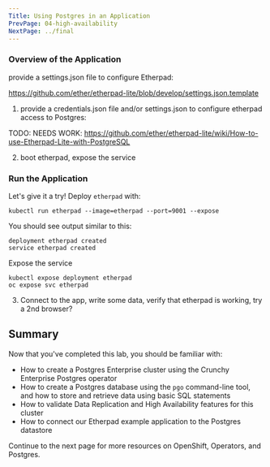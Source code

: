 ```yaml
---
Title: Using Postgres in an Application
PrevPage: 04-high-availability
NextPage: ../final
---
```


### Overview of the Application
provide a settings.json file to configure Etherpad:

https://github.com/ether/etherpad-lite/blob/develop/settings.json.template


1. provide a credentials.json file and/or settings.json to configure etherpad access to Postgres:


TODO: NEEDS WORK:   https://github.com/ether/etherpad-lite/wiki/How-to-use-Etherpad-Lite-with-PostgreSQL

2. boot etherpad, expose the service

### Run the Application

Let's give it a try! Deploy `etherpad` with:

```execute-1
kubectl run etherpad --image=etherpad --port=9001 --expose
```

You should see output similar to this:

```
deployment etherpad created
service etherpad created
```

Expose the service

```
kubectl expose deployment etherpad
oc expose svc etherpad
```

3. Connect to the app, write some data, verify that etherpad is working, try a 2nd browser?


## Summary

Now that you've completed this lab, you should be familiar with:
* How to create a Postgres Enterprise cluster using the Crunchy Enterprise Postgres operator
* How to create a Postgres database using the `pgo` command-line tool, and how to store and retrieve data using basic SQL statements
* How to validate Data Replication and High Availability features for this cluster
* How to connect our Etherpad example application to the Postgres datastore

Continue to the next page for more resources on OpenShift, Operators, and Postgres.
